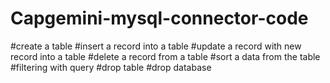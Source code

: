 # Capgemini-mysql-connector-code
#create a table
#insert a record into a table
#update a record with new record into a table
#delete a record from a table
#sort a data from the table
#filtering with query
#drop table
#drop database
